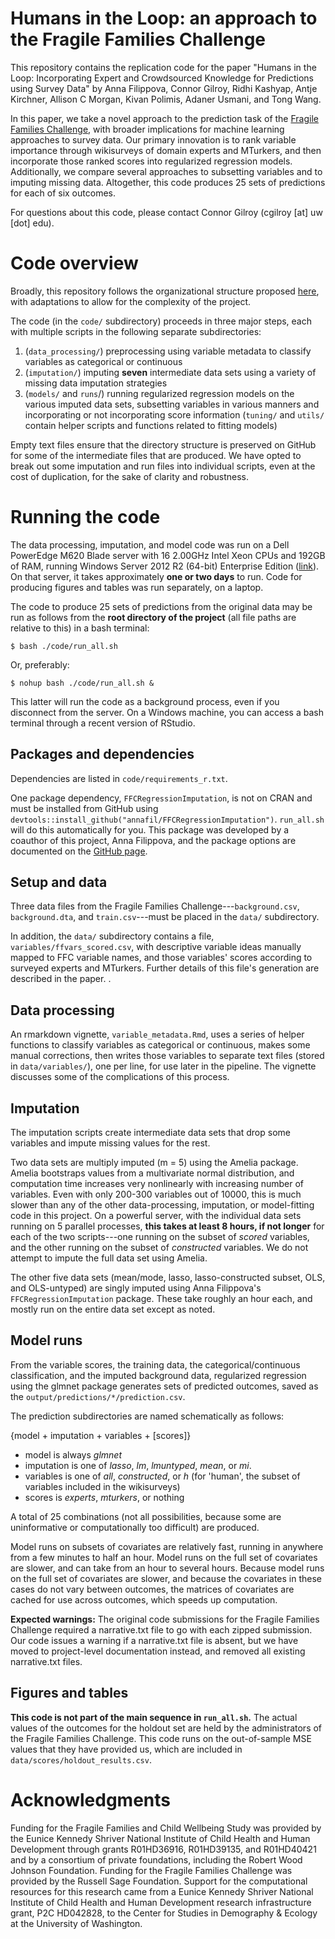 # Humans in the Loop: an approach to the Fragile Families Challenge

This repository contains the replication code for the paper "Humans in the Loop: Incorporating Expert and Crowdsourced Knowledge for Predictions using Survey Data" by Anna Filippova, Connor Gilroy, Ridhi Kashyap, Antje Kirchner, Allison C Morgan, Kivan Polimis, Adaner Usmani, and Tong Wang.

In this paper, we take a novel approach to the prediction task of the [Fragile Families Challenge](http://www.fragilefamilieschallenge.org/), with broader implications for machine learning approaches to survey data. Our primary innovation is to rank variable importance through wikisurveys of domain experts and MTurkers, and then incorporate those ranked scores into regularized regression models. Additionally, we compare several approaches to subsetting variables and to imputing missing data. Altogether, this code produces 25 sets of predictions for each of six outcomes.

For questions about this code, please contact Connor Gilroy (cgilroy [at] uw [dot] edu).

# Code overview

Broadly, this repository follows the organizational structure proposed [here](http://www.fragilefamilieschallenge.org/computational-reproducibility-and-the-fragile-families-challenge-special-issue/), with adaptations to allow for the complexity of the project.

The code (in the `code/` subdirectory) proceeds in three major steps, each with multiple scripts in the following separate subdirectories:

1) (`data_processing/`) preprocessing using variable metadata to classify variables as categorical or continuous
2) (`imputation/`) imputing **seven** intermediate data sets using a variety of missing data imputation strategies
3) (`models/` and `runs`/) running regularized regression models on the various imputed data sets, subsetting variables in various manners and incorporating or not incorporating score information (`tuning/` and `utils/` contain helper scripts and functions related to fitting models)

Empty text files ensure that the directory structure is preserved on GitHub for some of the intermediate files that are produced. We have opted to break out some imputation and run files into individual scripts, even at the cost of duplication, for the sake of clarity and robustness.

# Running the code

The data processing, imputation, and model code was run on a Dell PowerEdge M620 Blade server with 16 2.00GHz Intel Xeon CPUs and 192GB of RAM, running Windows Server 2012 R2 (64-bit) Enterprise Edition ([link](https://csde.washington.edu/computing/resources/#Sim_Details)). On that server, it takes approximately **one or two days** to run. Code for producing figures and tables was run separately, on a laptop.

The code to produce 25 sets of predictions from the original data may be run as follows from the **root directory of the project** (all file paths are relative to this) in a bash terminal:

```
$ bash ./code/run_all.sh
```

Or, preferably:

```
$ nohup bash ./code/run_all.sh &
```

This latter will run the code as a background process, even if you disconnect from the server. On a Windows machine, you can access a bash terminal through a recent version of RStudio.

## Packages and dependencies

Dependencies are listed in `code/requirements_r.txt`.

One package dependency, `FFCRegressionImputation`, is not on CRAN and must be installed from GitHub using `devtools::install_github("annafil/FFCRegressionImputation")`. `run_all.sh` will do this automatically for you. This package was developed by a coauthor of this project, Anna Filippova, and the package options are documented on the [GitHub page](https://github.com/annafil/FFCRegressionImputation).

## Setup and data

Three data files from the Fragile Families Challenge---`background.csv`, `background.dta`, and `train.csv`---must be placed in the `data/` subdirectory.

In addition, the `data/` subdirectory contains a file, `variables/ffvars_scored.csv`, with descriptive variable ideas manually mapped to FFC variable names, and those variables' scores according to surveyed experts and MTurkers. Further details of this file's generation are described in the paper.
.
## Data processing

An rmarkdown vignette, `variable_metadata.Rmd`, uses a series of helper functions to classify variables as categorical or continuous, makes some manual corrections, then writes those variables to separate text files (stored in `data/variables/`), one per line, for use later in the pipeline. The vignette discusses some of the complications of this process.

## Imputation

The imputation scripts create intermediate data sets that drop some variables and impute missing values for the rest.

Two data sets are multiply imputed (m = 5) using the Amelia package. Amelia bootstraps values from a multivariate normal distribution, and computation time increases very nonlinearly with increasing number of variables. Even with only 200-300 variables out of 10000, this is much slower than any of the other data-processing, imputation, or model-fitting code in this project. On a powerful server, with the individual data sets running on 5 parallel processes, **this takes at least 8 hours, if not longer** for each of the two scripts---one running on the subset of *scored* variables, and the other running on the subset of *constructed* variables. We do not attempt to impute the full data set using Amelia.

The other five data sets (mean/mode, lasso, lasso-constructed subset, OLS, and OLS-untyped) are singly imputed using Anna Filippova's `FFCRegressionImputation` package. These take roughly an hour each, and mostly run on the entire data set except as noted.

## Model runs

From the variable scores, the training data, the categorical/continuous classification, and the imputed background data, regularized regression using the glmnet package generates sets of predicted outcomes, saved as the `output/predictions/*/prediction.csv`.

The prediction subdirectories are named schematically as follows:

{model + imputation + variables + [scores]}

- model is always *glmnet*
- imputation is one of *lasso*, *lm*, *lmuntyped*, *mean*, or *mi*.
- variables is one of *all*, *constructed*, or *h* (for 'human', the subset of variables included in the wikisurveys)
- scores is *experts*, *mturkers*, or nothing

A total of 25 combinations (not all possibilities, because some are uninformative or computationally too difficult) are produced.

Model runs on subsets of covariates are relatively fast, running in anywhere from a few minutes to half an hour. Model runs on the full set of covariates are slower, and can take from an hour to several hours. Because model runs on the full set of covariates are slower, and because the covariates in these cases do not vary between outcomes, the matrices of covariates are cached for use across outcomes, which speeds up computation.

**Expected warnings:** The original code submissions for the Fragile Families Challenge required a narrative.txt file to go with each zipped submission. Our code issues a warning if a narrative.txt file is absent, but we have moved to project-level documentation instead, and removed all existing narrative.txt files.

## Figures and tables

**This code is not part of the main sequence in `run_all.sh`.** The actual values of the outcomes for the holdout set are held by the administrators of the Fragile Families Challenge. This code runs on the out-of-sample MSE values that they have provided us, which are included in `data/scores/holdout_results.csv`.

# Acknowledgments

Funding for the Fragile Families and Child Wellbeing Study was provided by the Eunice Kennedy Shriver National Institute of Child Health and Human Development through grants R01HD36916, R01HD39135, and R01HD40421 and by a consortium of private foundations, including the Robert Wood Johnson Foundation. Funding for the Fragile Families Challenge was provided by the Russell Sage Foundation. Support for the computational resources for this research came from a Eunice Kennedy Shriver National Institute of Child Health and Human Development research infrastructure grant, P2C HD042828, to the Center for Studies in Demography & Ecology at the University of Washington.
